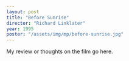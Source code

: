 ```yaml
---
layout: post
title: "Before Sunrise"
director: "Richard Linklater"
year: 1995
poster: "/assets/img/mp/before-sunrise.jpg"
---
```


My review or thoughts on the film go here.
